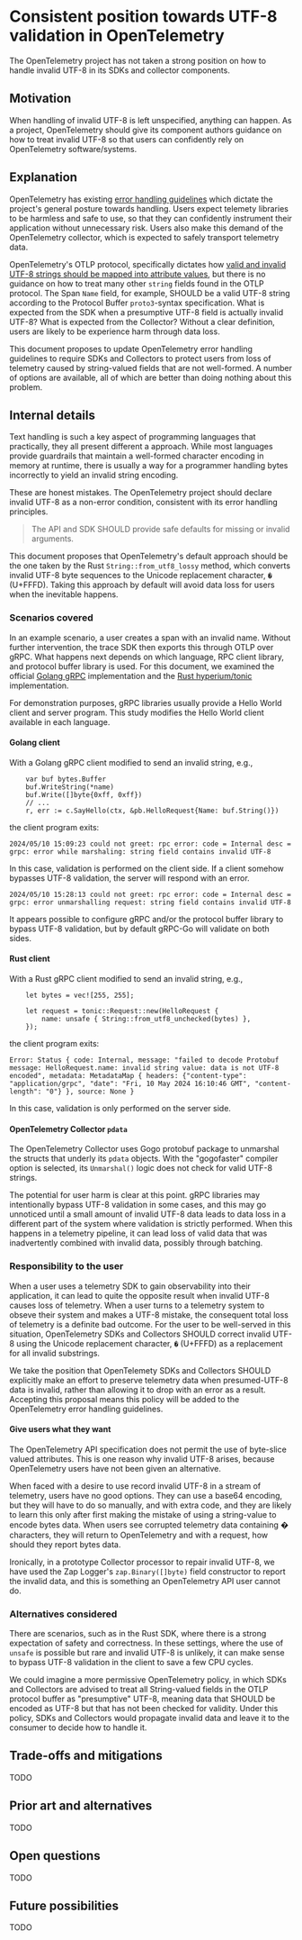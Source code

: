 # Consistent position towards UTF-8 validation in OpenTelemetry

The OpenTelemetry project has not taken a strong position on how to handle
invalid UTF-8 in its SDKs and collector components.

## Motivation

When handling of invalid UTF-8 is left unspecified, anything can
happen.  As a project, OpenTelemetry should give its component authors
guidance on how to treat invalid UTF-8 so that users can confidently
rely on OpenTelemetry software/systems.

## Explanation

OpenTelemetry has existing [error handling
guidelines](https://github.com/open-telemetry/opentelemetry-specification/blob/main/specification/error-handling.md)
which dictate the project's general posture towards handling.  Users
expect telemety libraries to be harmless and safe to use, so that they
can confidently instrument their application without unnecessary risk.
Users also make this demand of the OpenTelemetry collector, which is
expected to safely transport telemetry data.

OpenTelemetry's OTLP protocol, specifically dictates how [valid and
invalid UTF-8 strings should be mapped into attribute
values](https://github.com/open-telemetry/opentelemetry-specification/blob/main/specification/common/attribute-type-mapping.md#string-values),
but there is no guidance on how to treat many other `string` fields
found in the OTLP protocol.  The Span `Name` field, for example,
SHOULD be a valid UTF-8 string according to the Protocol Buffer
`proto3`-syntax specification.  What is expected from the SDK when a
presumptive UTF-8 field is actually invalid UTF-8?  What is expected
from the Collector?  Without a clear definition, users are likely to
be experience harm through data loss.

This document proposes to update OpenTelemetry error handling
guidelines to require SDKs and Collectors to protect users from loss
of telemetry caused by string-valued fields that are not well-formed.
A number of options are available, all of which are better than doing
nothing about this problem.

## Internal details

Text handling is such a key aspect of programming languages that
practically, they all present different a approach.  While most
languages provide guardrails that maintain a well-formed character
encoding in memory at runtime, there is usually a way for a programmer
handling bytes incorrectly to yield an invalid string encoding.

These are honest mistakes.  The OpenTelemetry project should declare
invalid UTF-8 as a non-error condition, consistent with its error
handling principles.

> The API and SDK SHOULD provide safe defaults for missing or invalid arguments.

This document proposes that OpenTelemetry's default approach should be
the one taken by the Rust `String::from_utf8_lossy` method, which
converts invalid UTF-8 byte sequences to the Unicode replacement
character, `�` (U+FFFD).  Taking this approach by default will avoid
data loss for users when the inevitable happens.

### Scenarios covered

In an example scenario, a user creates a span with an invalid name.
Without further intervention, the trace SDK then exports this through
OTLP over gRPC.  What happens next depends on which language, RPC
client library, and protocol buffer library is used.  For this
document, we examined the official [Golang
gRPC](https://github.com/grpc/grpc-go) implementation and the [Rust
hyperium/tonic](https://github.com/hyperium/tonic) implementation.

For demonstration purposes, gRPC libraries usually provide a Hello
World client and server program.  This study modifies the Hello World
client available in each language.

#### Golang client

With a Golang gRPC client modified to send an invalid string, e.g.,

```
	var buf bytes.Buffer
	buf.WriteString(*name)
	buf.Write([]byte{0xff, 0xff})
    // ...
	r, err := c.SayHello(ctx, &pb.HelloRequest{Name: buf.String()})
 ```

the client program exits:

```
2024/05/10 15:09:23 could not greet: rpc error: code = Internal desc = grpc: error while marshaling: string field contains invalid UTF-8
```

In this case, validation is performed on the client side.  If a client
somehow bypasses UTF-8 validation, the server will respond with an
error.

```
2024/05/10 15:28:13 could not greet: rpc error: code = Internal desc = grpc: error unmarshalling request: string field contains invalid UTF-8
```

It appears possible to configure gRPC and/or the protocol buffer
library to bypass UTF-8 validation, but by default gRPC-Go will
validate on both sides.

#### Rust client

With a Rust gRPC client modified to send an invalid string, e.g.,

```
    let bytes = vec![255, 255];
    
    let request = tonic::Request::new(HelloRequest {
        name: unsafe { String::from_utf8_unchecked(bytes) },
    });
```

the client program exits:

```
Error: Status { code: Internal, message: "failed to decode Protobuf message: HelloRequest.name: invalid string value: data is not UTF-8 encoded", metadata: MetadataMap { headers: {"content-type": "application/grpc", "date": "Fri, 10 May 2024 16:10:46 GMT", "content-length": "0"} }, source: None }
```

In this case, validation is only performed on the server side.

#### OpenTelemetry Collector `pdata`

The OpenTelemetry Collector uses Gogo protobuf package to unmarshal
the structs that underly its `pdata` objects.  With the "gogofaster"
compiler option is selected, its `Unmarshal()` logic does not check
for valid UTF-8 strings.

The potential for user harm is clear at this point.  gRPC libraries
may intentionally bypass UTF-8 validation in some cases, and this may
go unnoticed until a small amount of invalid UTF-8 data leads to data
loss in a different part of the system where validation is strictly
performed.  When this happens in a telemetry pipeline, it can lead
loss of valid data that was inadvertently combined with invalid data,
possibly through batching.

### Responsibility to the user

When a user uses a telemetry SDK to gain observability into their
application, it can lead to quite the opposite result when invalid
UTF-8 causes loss of telemetry.  When a user turns to a telemetry
system to obseve their system and makes a UTF-8 mistake, the
consequent total loss of telemetry is a definite bad outcome.  For the
user to be well-served in this situation, OpenTelemetry SDKs and
Collectors SHOULD correct invalid UTF-8 using the Unicode replacement
character, `�` (U+FFFD) as a replacement for all invalid substrings.

We take the position that OpenTelemety SDKs and Collectors SHOULD
explicitly make an effort to preserve telemetry data when
presumed-UTF-8 data is invalid, rather than allowing it to drop with
an error as a result.  Accepting this proposal means this policy will
be added to the OpenTelemetry error handling guidelines.

#### Give users what they want

The OpenTelemetry API specification does not permit the use of
byte-slice valued attributes.  This is one reason why invalid UTF-8
arises, because OpenTelemetry users have not been given an
alternative.

When faced with a desire to use record invalid UTF-8 in a stream of
telemetry, users have no good options.  They can use a base64
encoding, but they will have to do so manually, and with extra code,
and they are likely to learn this only after first making the mistake
of using a string-value to encode bytes data.  When users see
corrupted telemetry data containing � characters, they will return to
OpenTelemetry and with a request, how should they report bytes data.

Ironically, in a prototype Collector processor to repair invalid
UTF-8, we have used the Zap Logger's `zap.Binary([]byte)` field
constructor to report the invalid data, and this is something an
OpenTelemetry API user cannot do.

### Alternatives considered

There are scenarios, such as in the Rust SDK, where there is a strong
expectation of safety and correctness.  In these settings, where the
use of `unsafe` is possible but rare and invalid UTF-8 is unlikely, it
can make sense to bypass UTF-8 validation in the client to save a few
CPU cycles.

We could imagine a more permissive OpenTelemetry policy, in which SDKs
and Collectors are advised to treat all String-valued fields in the
OTLP protocol buffer as "presumptive" UTF-8, meaning data that SHOULD
be encoded as UTF-8 but that has not been checked for validity.  Under
this policy, SDKs and Collectors would propagate invalid data and
leave it to the consumer to decide how to handle it.

## Trade-offs and mitigations

TODO

## Prior art and alternatives

TODO

## Open questions

TODO

## Future possibilities

TODO
